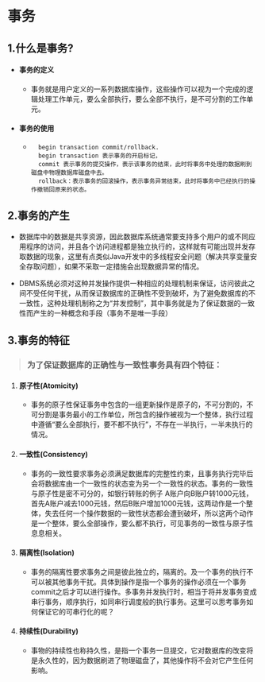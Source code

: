# 事务

## 1.什么是事务?

- #### 事务的定义

  - 事务就是用户定义的一系列数据库操作，这些操作可以视为一个完成的逻辑处理工作单元，要么全部执行，要么全部不执行，是不可分割的工作单元。

- #### 事务的使用

  - ```
      begin transaction commit/rollback.
      begin transaction 表示事务的开启标记，
      commit 表示事务的提交操作，表示该事务的结束，此时将事务中处理的数据刷到磁盘中物理数据库磁盘中去。
      rollback：表示事务的回滚操作，表示事务异常结束，此时将事务中已经执行的操作撤销回原来的状态。
    ```

## 2.事务的产生

- 数据库中的数据是共享资源，因此数据库系统通常要支持多个用户的或不同应用程序的访问，并且各个访问进程都是独立执行的，这样就有可能出现并发存取数据的现象，这里有点类似Java开发中的多线程安全问题（解决共享变量安全存取问题），如果不采取一定措施会出现数据异常的情况。

- DBMS系统必须对这种并发操作提供一种相应的处理机制来保证，访问彼此之间不受任何干扰，从而保证数据库的正确性不受到破坏，为了避免数据库的不一致性，这种处理机制称之为“并发控制”，其中事务就是为了保证数据的一致性而产生的一种概念和手段（事务不是唯一手段）

## 3.事务的特征

> ### 为了保证数据库的正确性与一致性事务具有四个特征：

1. #### 原子性(Atomicity)

   - 事务的原子性保证事务中包含的一组更新操作是原子的，不可分割的，不可分割是事务最小的工作单位，所包含的操作被视为一个整体，执行过程中遵循“要么全部执行，要不都不执行”，不存在一半执行，一半未执行的情况。

2. #### 一致性(Consistency)

   - 事务的一致性要求事务必须满足数据库的完整性约束，且事务执行完毕后会将数据库由一个一致性的状态变为另一个一致性的状态。事务的一致性与原子性是密不可分的，如银行转账的例子 A账户向B账户转1000元钱，首先A账户减去1000元钱，然后B账户增加1000元钱，这两动作是一个整体，失去任何一个操作数据的一致性状态都会遭到破坏，所以这两个动作是一个整体，要么全部操作，要么都不执行，可见事务的一致性与原子性息息相关。

3. #### 隔离性(Isolation)

   - 事务的隔离性要求事务之间是彼此独立的，隔离的。及一个事务的执行不可以被其他事务干扰。具体到操作是指一个事务的操作必须在一个事务commit之后才可以进行操作。多事务并发执行时，相当于将并发事务变成串行事务，顺序执行，如同串行调度般的执行事务。这里可以思考事务如何保证它的可串行化的呢？

4. #### 持续性(Durability)

   - 事物的持续性也称持久性，是指一个事务一旦提交，它对数据库的改变将是永久性的，因为数据刷进了物理磁盘了，其他操作将不会对它产生任何影响。